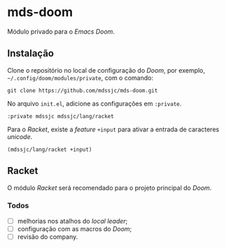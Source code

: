 # mds-doom

Módulo privado para o _Emacs Doom_.

## Instalação

Clone o repositório no local de configuração do _Doom_, por exemplo,
`~/.config/doom/modules/private`, com o comando:

`git clone https://github.com/mdssjc/mds-doom.git`

No arquivo `init.el`, adicione as configurações em `:private`.

`:private
 mdssjc
 mdssjc/lang/racket`

Para o _Racket_, existe a _feature_ `+input` para ativar a entrada de caracteres
_unicode_.

`(mdssjc/lang/racket +input)`

## Racket

O módulo _Racket_ será recomendado para o projeto principal do _Doom_.

### Todos

- [ ] melhorias nos atalhos do _local leader_;
- [ ] configuração com as macros do _Doom_;
- [ ] revisão do company.
